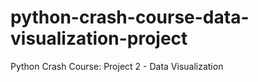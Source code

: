 # python-crash-course-data-visualization-project
Python Crash Course: Project 2 - Data Visualization
